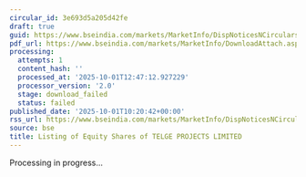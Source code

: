 ```yaml
---
circular_id: 3e693d5a205d42fe
draft: true
guid: https://www.bseindia.com/markets/MarketInfo/DispNoticesNCirculars.aspx?Noticeid={DED41EE7-C4D6-4D3B-8044-3828F9363A34}&noticeno=20251001-24&dt=10/01/2025&icount=24&totcount=42&flag=0
pdf_url: https://www.bseindia.com/markets/MarketInfo/DownloadAttach.aspx?id=20251001-24&attachedId=
processing:
  attempts: 1
  content_hash: ''
  processed_at: '2025-10-01T12:47:12.927229'
  processor_version: '2.0'
  stage: download_failed
  status: failed
published_date: '2025-10-01T10:20:42+00:00'
rss_url: https://www.bseindia.com/markets/MarketInfo/DispNoticesNCirculars.aspx?Noticeid={DED41EE7-C4D6-4D3B-8044-3828F9363A34}&noticeno=20251001-24&dt=10/01/2025&icount=24&totcount=42&flag=0
source: bse
title: Listing of Equity Shares of TELGE PROJECTS LIMITED
---
```


Processing in progress...